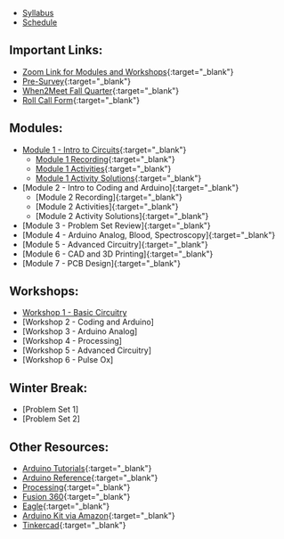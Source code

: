* [Syllabus](https://bmesbuildteamucla.github.io/syllabus)
* [Schedule](https://bmesbuildteamucla.github.io/schedule)

## Important Links:
* [Zoom Link for Modules and Workshops](https://ucla.zoom.us/j/96867050222?pwd=YzB0eDUxQTBDblJwdlJ5MGtJeldZdz09){:target="_blank"}
* [Pre-Survey](https://forms.gle/S33p8xAQbwbMVoAy8){:target="_blank"}
* [When2Meet Fall Quarter](https://www.when2meet.com/?10223251-JcKF9){:target="_blank"}
* [Roll Call Form](https://forms.gle/XZ7gewyh3c4s5fa69){:target="_blank"}

## Modules:
* [Module 1 - Intro to Circuits](https://docs.google.com/presentation/d/1rnGSZVT_f5d4Geiwm_Hdmsl-jOSwaQ6f_f_MQLEAwOY/edit?usp=sharing){:target="_blank"}
  - [Module 1 Recording](https://drive.google.com/file/d/1v371u52bdkZyGOkvFJzcsAOQe06-_4Qy/view?usp=sharing){:target="_blank"}
  - [Module 1 Activities](https://docs.google.com/presentation/d/1sdVAE428jhExA34LEI-RajooUPxbDcmtBzIdQSty3cg/edit?usp=sharing){:target="_blank"}
  - [Module 1 Activity Solutions](https://drive.google.com/file/d/12zwYcIwr2Vcfm_kqiMtPEI1bbFndyEsG/view?usp=sharing){:target="_blank"}
* [Module 2 - Intro to Coding and Arduino][](https://docs.google.com/presentation/d/13ZlGCQUDog1ZQfHHDlPwNeO-B1tiUufwulF5tbQ2DMQ/edit?usp=sharing){:target="_blank"}
  - [Module 2 Recording][](){:target="_blank"}
  - [Module 2 Activities][](https://docs.google.com/presentation/d/1RHRVP0H-DL_SKJpD66BXp04Yq1iwUF7q1n8w82Ldv9o/edit?usp=sharing){:target="_blank"}
  - [Module 2 Activity Solutions][](){:target="_blank"}
* [Module 3 - Problem Set Review][](https://docs.google.com/presentation/d/1ruprufDIADgE5s4wj5cUONprI1OkiPrRR8QqiEbsdHs/edit?usp=sharing){:target="_blank"}
* [Module 4 - Arduino Analog, Blood, Spectroscopy][](https://docs.google.com/presentation/d/1QuGma4E4DSfbu75ah3X2IF6ZjzAduQZ12NcyM6rkC1Y/edit?usp=sharing){:target="_blank"}
* [Module 5 - Advanced Circuitry][](https://docs.google.com/presentation/d/1vwsfHi2Pflbith8Sc7Omh9QFmZqjTS_uf7b7TmOnddM/edit?usp=sharing){:target="_blank"}
* [Module 6 - CAD and 3D Printing][](https://docs.google.com/presentation/d/1RDshwkJUQud9CRptHAF7yrQGRXJNLHwiaCfa4hN73uM/edit?usp=sharig){:target="_blank"}
* [Module 7 - PCB Design][](https://docs.google.com/presentation/d/1a9UcMGXtBZa6nYkGyeF7D-Wecjr_owqN8O3C9EpJRV0/edit?usp=sharing){:target="_blank"}

## Workshops:
* [Workshop 1 - Basic Circuitry](https://bmesbuildteamucla.github.io/workshops/workshop-1--basic-circuitry)
* [Workshop 2 - Coding and Arduino][](https://bmesbuildteamucla.github.io/workshops/workshop-2--coding-and-arduino)
* [Workshop 3 - Arduino Analog][](https://bmesbuildteamucla.github.io/workshops/workshop-3--arduino-analog)
* [Workshop 4 - Processing][](https://bmesbuildteamucla.github.io/workshops/workshop-4--processing)
* [Workshop 5 - Advanced Circuitry][](https://bmesbuildteamucla.github.io/workshops/workshop-5--advanced-circuitry)
* [Workshop 6 - Pulse Ox][](https://bmesbuildteamucla.github.io/workshops/workshop-6--pulse-ox)

## Winter Break:
* [Problem Set 1][](https://bmesbuildteamucla.github.io/winter-break/problem-set-1)
* [Problem Set 2][](https://bmesbuildteamucla.github.io/winter-break/problem-set-2)

## Other Resources:
* [Arduino Tutorials](https://www.arduino.cc/en/Tutorial/HomePage){:target="_blank"}
* [Arduino Reference](https://www.arduino.cc/reference/en/){:target="_blank"}
* [Processing](https://processing.org/){:target="_blank"}
* [Fusion 360](https://www.autodesk.com/campaigns/education/fusion-360){:target="_blank"}
* [Eagle](https://www.autodesk.com/products/eagle/overview){:target="_blank"}
* [Arduino Kit via Amazon](https://www.amazon.com/ELEGOO-Project-Tutorial-Controller-Projects/dp/B01D8KOZF4/ref=sr_1_3?dchild=1&keywords=arduino+uno+starter+kit&qid=1603664935&sr=8-3){:target="_blank"}
* [Tinkercad](https://www.tinkercad.com/){:target="_blank"}
